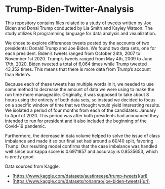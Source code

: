 # Trump-Biden-Twitter-Analysis
This repository contains files related to a study of tweets written by Joe Biden and Donal Trump conducted by Lia Smith and Kayley Watson. The study utilizes R programming language for data analysis and visualization.

We chose to explore differences tweets posted by the accounts of two presidents: Donald Trump and Joe Biden. We found two data sets, one for each president. Biden’s tweets ranged from October 24th, 2007 to November 1st 2020. Trump’s tweets ranged from May 4th, 2009 to June 17th, 2020. Biden tweeted a total of 6,064 times while Trump tweeted 43,352 times. This means that there is more data from Trump’s account than Biden’s.

Because each of these tweets has multiple words in it, we needed to use some method to decrease the amount of data we were using to make the run time more manageable. Originally, it was supposed to take about 8 hours using the entirety of both data sets, so instead we decided to focus on a specific window of time that we thought would yield interesting results. We isolated a period of four months from each of the candidates: January to April of 2020. This period was after both presidents had announced they intended to run for president and it also included the beginning of the Covid-19 pandemic.

Furthermore, the decrease in data volume helped to solve the issue of class imbalance and made it so our final set had around a 60/40 split, favoring Trump. Our resulting model confirms that the case imbalance was handled well since our kappa score is 0.6971857 and accuracy is 0.8535653, which is pretty good.

Data sourced from Kaggle:
- [https://www.kaggle.com/datasets/austinreese/trump-tweets](url)
- [https://www.kaggle.com/datasets/rohanrao/joe-biden-tweets](url)
